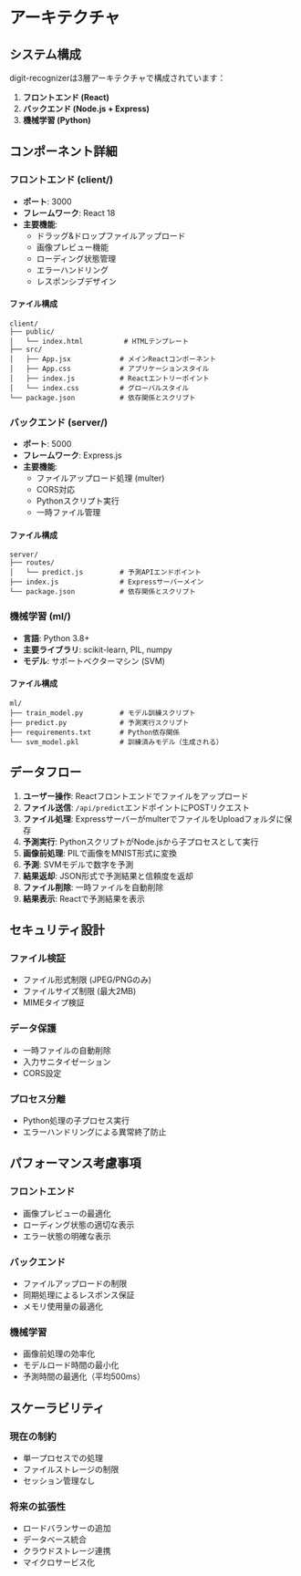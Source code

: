 # アーキテクチャ

## システム構成

digit-recognizerは3層アーキテクチャで構成されています：

1. **フロントエンド (React)**
2. **バックエンド (Node.js + Express)**
3. **機械学習 (Python)**

## コンポーネント詳細

### フロントエンド (client/)

- **ポート**: 3000
- **フレームワーク**: React 18
- **主要機能**:
  - ドラッグ&ドロップファイルアップロード
  - 画像プレビュー機能
  - ローディング状態管理
  - エラーハンドリング
  - レスポンシブデザイン

#### ファイル構成

```
client/
├── public/
│   └── index.html          # HTMLテンプレート
├── src/
│   ├── App.jsx            # メインReactコンポーネント
│   ├── App.css            # アプリケーションスタイル
│   ├── index.js           # Reactエントリーポイント
│   └── index.css          # グローバルスタイル
└── package.json           # 依存関係とスクリプト
```

### バックエンド (server/)

- **ポート**: 5000
- **フレームワーク**: Express.js
- **主要機能**:
  - ファイルアップロード処理 (multer)
  - CORS対応
  - Pythonスクリプト実行
  - 一時ファイル管理

#### ファイル構成

```
server/
├── routes/
│   └── predict.js         # 予測APIエンドポイント
├── index.js               # Expressサーバーメイン
└── package.json           # 依存関係とスクリプト
```

### 機械学習 (ml/)

- **言語**: Python 3.8+
- **主要ライブラリ**: scikit-learn, PIL, numpy
- **モデル**: サポートベクターマシン (SVM)

#### ファイル構成

```
ml/
├── train_model.py         # モデル訓練スクリプト
├── predict.py             # 予測実行スクリプト
├── requirements.txt       # Python依存関係
└── svm_model.pkl          # 訓練済みモデル（生成される）
```

## データフロー

1. **ユーザー操作**: Reactフロントエンドでファイルをアップロード
2. **ファイル送信**: `/api/predict`エンドポイントにPOSTリクエスト
3. **ファイル処理**: ExpressサーバーがmulterでファイルをUploadフォルダに保存
4. **予測実行**: PythonスクリプトがNode.jsから子プロセスとして実行
5. **画像前処理**: PILで画像をMNIST形式に変換
6. **予測**: SVMモデルで数字を予測
7. **結果返却**: JSON形式で予測結果と信頼度を返却
8. **ファイル削除**: 一時ファイルを自動削除
9. **結果表示**: Reactで予測結果を表示

## セキュリティ設計

### ファイル検証
- ファイル形式制限 (JPEG/PNGのみ)
- ファイルサイズ制限 (最大2MB)
- MIMEタイプ検証

### データ保護
- 一時ファイルの自動削除
- 入力サニタイゼーション
- CORS設定

### プロセス分離
- Python処理の子プロセス実行
- エラーハンドリングによる異常終了防止

## パフォーマンス考慮事項

### フロントエンド
- 画像プレビューの最適化
- ローディング状態の適切な表示
- エラー状態の明確な表示

### バックエンド
- ファイルアップロードの制限
- 同期処理によるレスポンス保証
- メモリ使用量の最適化

### 機械学習
- 画像前処理の効率化
- モデルロード時間の最小化
- 予測時間の最適化（平均500ms）

## スケーラビリティ

### 現在の制約
- 単一プロセスでの処理
- ファイルストレージの制限
- セッション管理なし

### 将来の拡張性
- ロードバランサーの追加
- データベース統合
- クラウドストレージ連携
- マイクロサービス化